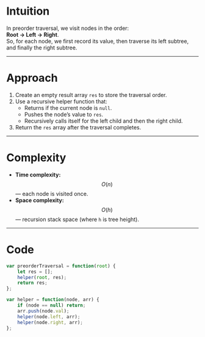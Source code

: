 # Intuition
In preorder traversal, we visit nodes in the order:  
**Root → Left → Right**.  
So, for each node, we first record its value, then traverse its left subtree, and finally the right subtree.

---

# Approach
1. Create an empty result array `res` to store the traversal order.  
2. Use a recursive helper function that:  
   - Returns if the current node is `null`.  
   - Pushes the node’s value to `res`.  
   - Recursively calls itself for the left child and then the right child.  
3. Return the `res` array after the traversal completes.

---

# Complexity
- **Time complexity:** $$O(n)$$ — each node is visited once.  
- **Space complexity:** $$O(h)$$ — recursion stack space (where `h` is tree height).

---

# Code
```javascript []
var preorderTraversal = function(root) {
    let res = [];
    helper(root, res);
    return res;
};

var helper = function(node, arr) {
    if (node == null) return;
    arr.push(node.val);
    helper(node.left, arr);
    helper(node.right, arr);
};
